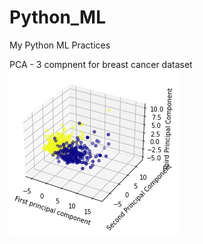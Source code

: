# Python_ML
My Python ML Practices

PCA - 3 compnent for breast cancer dataset
![alt text](https://github.com/arshisal/Python_ML/blob/main/PCA_3d.png)
